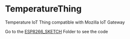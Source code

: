 # TemperatureThing
Temperature IoT Thing compatible with Mozilla IoT Gateway

Go to the [ESP8266_SKETCH](https://github.com/edovio/TemperatureThing/tree/master/ESP8266_SKETCH) Folder to see the code
